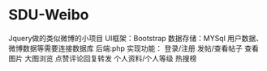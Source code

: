 # SDU-Weibo
Jquery做的类似微博的小项目 UI框架：Bootstrap 数据存储：MYSql 用户数据、微博数据等需要连接数据库 后端:php
实现功能：
登录/注册
发帖/查看帖子
查看图片
大图浏览
点赞评论回复转发
个人资料/个人等级
热搜榜
